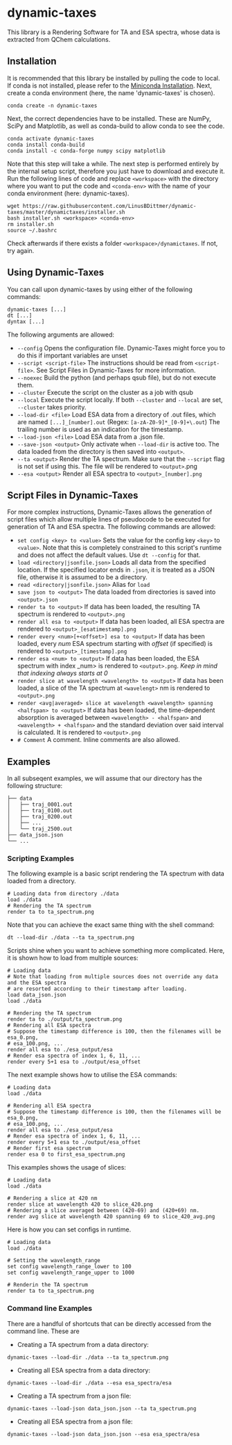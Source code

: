 # dynamic-taxes

This library is a Rendering Software for TA and ESA spectra, whose data is extracted from QChem calculations. 

## Installation
It is recommended that this library be installed by pulling the code to local. If conda is not installed, please refer to the [Miniconda Installation](https://docs.conda.io/en/latest/miniconda.html). Next, create a conda environment (here, the name 'dynamic-taxes' is chosen).

```
conda create -n dynamic-taxes
```

Next, the correct dependencies have to be installed. These are NumPy, SciPy and Matplotlib, as well as conda-build to allow conda to see the code.

```
conda activate dynamic-taxes
conda install conda-build
conda install -c conda-forge numpy scipy matplotlib
```

Note that this step will take a while. The next step is performed entirely by the internal setup script, therefore you just have to download and execute it. Run the following lines of code and replace `<workspace>` with the directory where you want to put the code and `<conda-env>` with the name of your conda environment (here: dynamic-taxes).

```
wget https://raw.githubusercontent.com/LinusBDittmer/dynamic-taxes/master/dynamictaxes/installer.sh
bash installer.sh <workspace> <conda-env>
rm installer.sh
source ~/.bashrc
```

Check afterwards if there exists a folder `<workspace>/dynamictaxes`. If not, try again.  

## Using Dynamic-Taxes
You can call upon dynamic-taxes by using either of the following commands:

```
dynamic-taxes [...]
dt [...]
dyntax [...]
```
The following arguments are allowed:

- `--config` Opens the configuration file. Dynamic-Taxes might force you to do this if important variables are unset
- `--script <script-file>` The instructions should be read from `<script-file>`. See Script Files in Dynamic-Taxes for more information.
- `--noexec` Build the python (and perhaps qsub file), but do not execute them.
- `--cluster` Execute the script on the cluster as a job with qsub
- `--local` Execute the script locally. If both `--cluster` and `--local` are set, `--cluster` takes priority.
- `--load-dir <file>` Load ESA data from a directory of .out files, which are named `[...]_[number].out` (Regex: `[a-zA-Z0-9]*_[0-9]+\.out`) The trailing number is used as an indication for the timestamp.
- `--load-json <file>` Load ESA data from a .json file.
- `--save-json <output>` Only activate when `--load-dir` is active too. The data loaded from the directory is then saved into `<output>`.
- `--ta <output>` Render the TA spectrum. Make sure that the `--script` flag is not set if using this. The file will be rendered to `<output>`.png
- `--esa <output>` Render all ESA spectra to `<output>_[number].png`
  
## Script Files in Dynamic-Taxes

For more complex instructions, Dynamic-Taxes allows the generation of script files which allow multiple lines of pseudocode to be executed for generation of TA and ESA spectra. The following commands are allowed:

- `set config <key> to <value>`
Sets the value for the config key `<key>` to `<value>`. Note that this is completely constrained to this script's runtime and does not affect the default values. Use `dt --config` for that.
- `load <directory|jsonfile.json>` 
Loads all data from the specified location. If the specified locator ends in `.json`, it is treated as a JSON file, otherwise it is assumed to be a directory.
- `read <directory|jsonfile.json>` 
Alias for `load`
- `save json to <output>`
The data loaded from directories is saved into `<output>.json`
- `render ta to <output>` 
If data has been loaded, the resulting TA spectrum is rendered to `<output>.png`
- `render all esa to <output>` 
If data has been loaded, all ESA spectra are rendered to `<output>_[esatimestamp].png`
- `render every <num>[+<offset>] esa to <output>` 
If data has been loaded, every _num_ ESA spectrum starting with _offset_ (if specified) is rendered to `<output>_[timestamp].png`
- `render esa <num> to <output>`
If data has been loaded, the ESA spectrum with index _num> is rendered to `<output>.png`. _Keep in mind that indexing always starts at 0_
- `render slice at wavelength <wavelength> to <output>` 
If data has been loaded, a slice of the TA spectrum at `<wavelengt>` nm is rendered to `<output>.png`
- `render <avg|averaged> slice at wavelength <wavelength> spanning <halfspan> to <output>`
If data has been loaded, the time-dependent absorption is averaged between `<wavelength> - <halfspan>` and `<wavelength> + <halfspan>` and the standard deviation over said interval is calculated. It is rendered to `<output>.png`
- `# Comment` 
A comment. Inline comments are also allowed.

## Examples

In all subseqent examples, we will assume that our directory has the following structure:

```
├── data
│   ├── traj_0001.out
│   ├── traj_0100.out
│   ├── traj_0200.out
│   ├── ...
│   └── traj_2500.out
├── data_json.json
└── ...
```


### Scripting Examples

The following example is a basic script rendering the TA spectrum with data loaded from a directory.

```
# Loading data from directory ./data
load ./data
# Rendering the TA spectrum
render ta to ta_spectrum.png
```

Note that you can achieve the exact same thing with the shell command:
```
dt --load-dir ./data --ta ta_spectrum.png
```

Scripts shine when you want to achieve something more complicated. Here, it is shown how to load from multiple sources:


```
# Loading data
# Note that loading from multiple sources does not override any data and the ESA spectra 
# are resorted according to their timestamp after loading.
load data_json.json
load ./data

# Rendering the TA spectrum
render ta to ./output/ta_spectrum.png
# Rendering all ESA spectra
# Suppose the timestamp difference is 100, then the filenames will be esa_0.png, 
# esa_100.png, ...
render all esa to ./esa_output/esa
# Render esa spectra of index 1, 6, 11, ...
render every 5+1 esa to ./output/esa_offset
```

The next example shows how to utilise the ESA commands:

```
# Loading data
load ./data

# Rendering all ESA spectra
# Suppose the timestamp difference is 100, then the filenames will be esa_0.png, 
# esa_100.png, ...
render all esa to ./esa_output/esa
# Render esa spectra of index 1, 6, 11, ...
render every 5+1 esa to ./output/esa_offset
# Render first esa spectrum
render esa 0 to first_esa_spectrum.png
```

This examples shows the usage of slices:

```
# Loading data
load ./data

# Rendering a slice at 420 nm
render slice at wavelength 420 to slice_420.png
# Rendering a slice averaged between (420-69) and (420+69) nm.
render avg slice at wavelength 420 spanning 69 to slice_420_avg.png
```

Here is how you can set configs in runtime.

```
# Loading data
load ./data

# Setting the wavelength_range
set config wavelength_range_lower to 100
set config wavelength_range_upper to 1000

# Renderin the TA spectrum
render ta to ta_spectrum.png
```

### Command line Examples

There are a handful of shortcuts that can be directly accessed from the command line. These are

- Creating a TA spectrum from a data directory:
```
dynamic-taxes --load-dir ./data --ta ta_spectrum.png
```
- Creating all ESA spectra from a data directory:
```
dynamic-taxes --load-dir ./data --esa esa_spectra/esa
```
- Creating a TA spectrum from a json file:
```
dynamic-taxes --load-json data_json.json --ta ta_spectrum.png
```
- Creating all ESA spectra from a json file:
```
dynamic-taxes --load-json data_json.json --esa esa_spectra/esa
```

